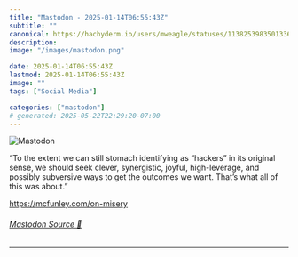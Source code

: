 ```yaml
---
title: "Mastodon - 2025-01-14T06:55:43Z"
subtitle: ""
canonical: https://hachyderm.io/users/mweagle/statuses/113825398350133637
description:
image: "/images/mastodon.png"

date: 2025-01-14T06:55:43Z
lastmod: 2025-01-14T06:55:43Z
image: ""
tags: ["Social Media"]

categories: ["mastodon"]
# generated: 2025-05-22T22:29:20-07:00
---
```

![Mastodon](/images/mastodon.png)

<p>“To the extent we can still stomach identifying as “hackers” in its original sense, we should seek clever, synergistic, joyful, high-leverage, and possibly subversive ways to get the outcomes we want. That’s what all of this was about.”</p><p><a href="https://mcfunley.com/on-misery" target="_blank" rel="nofollow noopener noreferrer" translate="no"><span class="invisible">https://</span><span class="">mcfunley.com/on-misery</span><span class="invisible"></span></a></p>


###### [Mastodon Source 🐘](https://hachyderm.io/@mweagle/113825398350133637)

___
